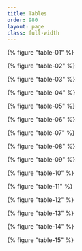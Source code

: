 ```yaml
---
title: Tables
order: 980
layout: page
class: full-width
---
```


{% figure "table-01" %}

{% figure "table-02" %}

{% figure "table-03" %}

{% figure "table-04" %}

{% figure "table-05" %}

{% figure "table-06" %}

{% figure "table-07" %}

{% figure "table-08" %}

{% figure "table-09" %}

{% figure "table-10" %}

{% figure "table-11" %}

{% figure "table-12" %}

{% figure "table-13" %}

{% figure "table-14" %}

{% figure "table-15" %}
